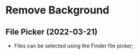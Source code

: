# Remove Background

## File Picker (2022-03-21)

- Files can be selected using the Finder file picker;
